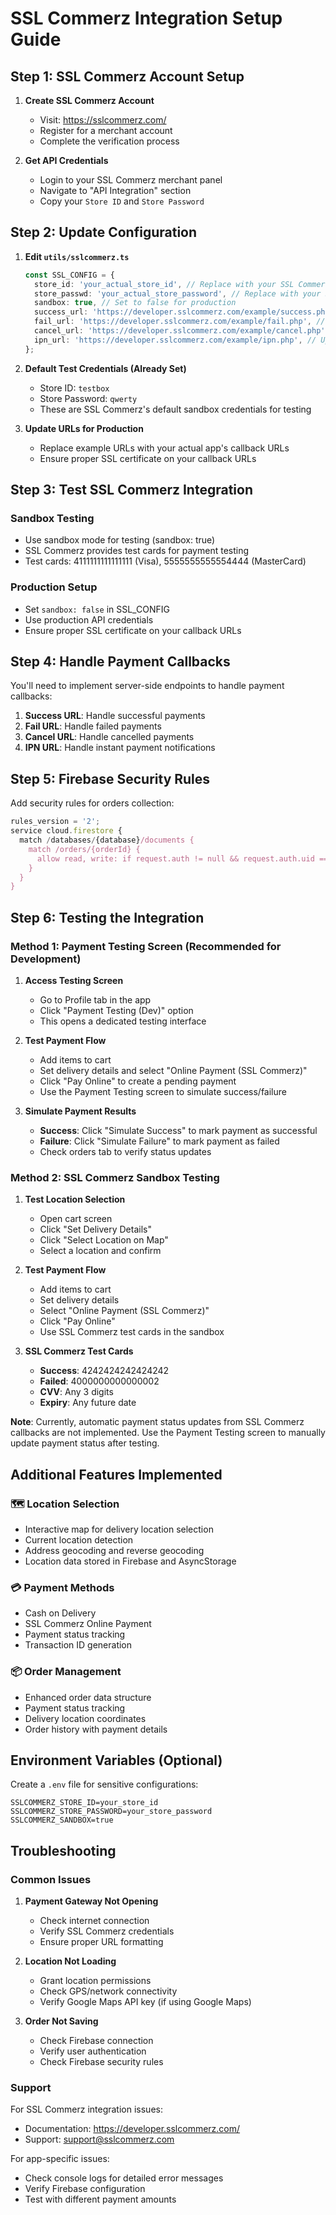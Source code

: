 # SSL Commerz Integration Setup Guide

## Step 1: SSL Commerz Account Setup

1. **Create SSL Commerz Account**
   - Visit: https://sslcommerz.com/
   - Register for a merchant account
   - Complete the verification process

2. **Get API Credentials**
   - Login to your SSL Commerz merchant panel
   - Navigate to "API Integration" section
   - Copy your `Store ID` and `Store Password`

## Step 2: Update Configuration

1. **Edit `utils/sslcommerz.ts`**
   ```typescript
   const SSL_CONFIG = {
     store_id: 'your_actual_store_id', // Replace with your SSL Commerz store ID
     store_passwd: 'your_actual_store_password', // Replace with your SSL Commerz store password
     sandbox: true, // Set to false for production
     success_url: 'https://developer.sslcommerz.com/example/success.php', // Update for production
     fail_url: 'https://developer.sslcommerz.com/example/fail.php', // Update for production
     cancel_url: 'https://developer.sslcommerz.com/example/cancel.php', // Update for production
     ipn_url: 'https://developer.sslcommerz.com/example/ipn.php', // Update for production
   };
   ```

2. **Default Test Credentials (Already Set)**
   - Store ID: `testbox`
   - Store Password: `qwerty`
   - These are SSL Commerz's default sandbox credentials for testing

3. **Update URLs for Production**
   - Replace example URLs with your actual app's callback URLs
   - Ensure proper SSL certificate on your callback URLs

## Step 3: Test SSL Commerz Integration

### Sandbox Testing
- Use sandbox mode for testing (sandbox: true)
- SSL Commerz provides test cards for payment testing
- Test cards: 4111111111111111 (Visa), 5555555555554444 (MasterCard)

### Production Setup
- Set `sandbox: false` in SSL_CONFIG
- Use production API credentials
- Ensure proper SSL certificate on your callback URLs

## Step 4: Handle Payment Callbacks

You'll need to implement server-side endpoints to handle payment callbacks:

1. **Success URL**: Handle successful payments
2. **Fail URL**: Handle failed payments
3. **Cancel URL**: Handle cancelled payments
4. **IPN URL**: Handle instant payment notifications

## Step 5: Firebase Security Rules

Add security rules for orders collection:

```javascript
rules_version = '2';
service cloud.firestore {
  match /databases/{database}/documents {
    match /orders/{orderId} {
      allow read, write: if request.auth != null && request.auth.uid == resource.data.userId;
    }
  }
}
```

## Step 6: Testing the Integration

### Method 1: Payment Testing Screen (Recommended for Development)

1. **Access Testing Screen**
   - Go to Profile tab in the app
   - Click "Payment Testing (Dev)" option
   - This opens a dedicated testing interface

2. **Test Payment Flow**
   - Add items to cart
   - Set delivery details and select "Online Payment (SSL Commerz)"
   - Click "Pay Online" to create a pending payment
   - Use the Payment Testing screen to simulate success/failure

3. **Simulate Payment Results**
   - **Success**: Click "Simulate Success" to mark payment as successful
   - **Failure**: Click "Simulate Failure" to mark payment as failed
   - Check orders tab to verify status updates

### Method 2: SSL Commerz Sandbox Testing

1. **Test Location Selection**
   - Open cart screen
   - Click "Set Delivery Details"
   - Click "Select Location on Map"
   - Select a location and confirm

2. **Test Payment Flow**
   - Add items to cart
   - Set delivery details
   - Select "Online Payment (SSL Commerz)"
   - Click "Pay Online"
   - Use SSL Commerz test cards in the sandbox

3. **SSL Commerz Test Cards**
   - **Success**: 4242424242424242
   - **Failed**: 4000000000000002
   - **CVV**: Any 3 digits
   - **Expiry**: Any future date

**Note**: Currently, automatic payment status updates from SSL Commerz callbacks are not implemented. Use the Payment Testing screen to manually update payment status after testing.

## Additional Features Implemented

### 🗺️ Location Selection
- Interactive map for delivery location selection
- Current location detection
- Address geocoding and reverse geocoding
- Location data stored in Firebase and AsyncStorage

### 💳 Payment Methods
- Cash on Delivery
- SSL Commerz Online Payment
- Payment status tracking
- Transaction ID generation

### 📦 Order Management
- Enhanced order data structure
- Payment status tracking
- Delivery location coordinates
- Order history with payment details

## Environment Variables (Optional)

Create a `.env` file for sensitive configurations:

```env
SSLCOMMERZ_STORE_ID=your_store_id
SSLCOMMERZ_STORE_PASSWORD=your_store_password
SSLCOMMERZ_SANDBOX=true
```

## Troubleshooting

### Common Issues

1. **Payment Gateway Not Opening**
   - Check internet connection
   - Verify SSL Commerz credentials
   - Ensure proper URL formatting

2. **Location Not Loading**
   - Grant location permissions
   - Check GPS/network connectivity
   - Verify Google Maps API key (if using Google Maps)

3. **Order Not Saving**
   - Check Firebase connection
   - Verify user authentication
   - Check Firebase security rules

### Support

For SSL Commerz integration issues:
- Documentation: https://developer.sslcommerz.com/
- Support: support@sslcommerz.com

For app-specific issues:
- Check console logs for detailed error messages
- Verify Firebase configuration
- Test with different payment amounts

